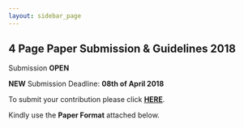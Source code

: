 ```yaml
---
layout: sidebar_page
---
```


## 4 Page Paper Submission & Guidelines 2018

Submission **OPEN**

**NEW** Submission Deadline:  **08th of April 2018**

To submit your contribution please click [**HERE**](https://conf.papercept.net/conferences/scripts/start.pl).

Kindly use the **Paper Format** attached below.